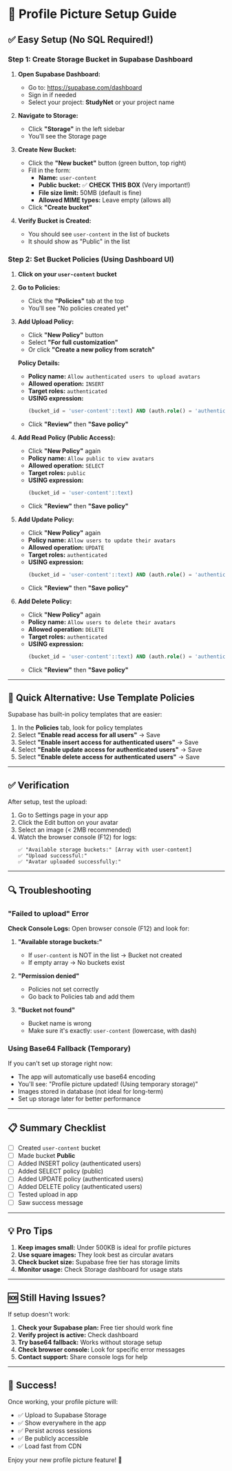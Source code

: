 # 📸 Profile Picture Setup Guide

## ✅ Easy Setup (No SQL Required!)

### Step 1: Create Storage Bucket in Supabase Dashboard

1. **Open Supabase Dashboard:**
   - Go to: https://supabase.com/dashboard
   - Sign in if needed
   - Select your project: **StudyNet** or your project name

2. **Navigate to Storage:**
   - Click **"Storage"** in the left sidebar
   - You'll see the Storage page

3. **Create New Bucket:**
   - Click the **"New bucket"** button (green button, top right)
   - Fill in the form:
     - **Name:** `user-content`
     - **Public bucket:** ✅ **CHECK THIS BOX** (Very important!)
     - **File size limit:** 50MB (default is fine)
     - **Allowed MIME types:** Leave empty (allows all)
   - Click **"Create bucket"**

4. **Verify Bucket is Created:**
   - You should see `user-content` in the list of buckets
   - It should show as "Public" in the list

### Step 2: Set Bucket Policies (Using Dashboard UI)

1. **Click on your `user-content` bucket**

2. **Go to Policies:**
   - Click the **"Policies"** tab at the top
   - You'll see "No policies created yet"

3. **Add Upload Policy:**
   - Click **"New Policy"** button
   - Select **"For full customization"**
   - Or click **"Create a new policy from scratch"**
   
   **Policy Details:**
   - **Policy name:** `Allow authenticated users to upload avatars`
   - **Allowed operation:** `INSERT`
   - **Target roles:** `authenticated`
   - **USING expression:**
     ```sql
     (bucket_id = 'user-content'::text) AND (auth.role() = 'authenticated'::text)
     ```
   - Click **"Review"** then **"Save policy"**

4. **Add Read Policy (Public Access):**
   - Click **"New Policy"** again
   - **Policy name:** `Allow public to view avatars`
   - **Allowed operation:** `SELECT`
   - **Target roles:** `public`
   - **USING expression:**
     ```sql
     (bucket_id = 'user-content'::text)
     ```
   - Click **"Review"** then **"Save policy"**

5. **Add Update Policy:**
   - Click **"New Policy"** again
   - **Policy name:** `Allow users to update their avatars`
   - **Allowed operation:** `UPDATE`
   - **Target roles:** `authenticated`
   - **USING expression:**
     ```sql
     (bucket_id = 'user-content'::text) AND (auth.role() = 'authenticated'::text)
     ```
   - Click **"Review"** then **"Save policy"**

6. **Add Delete Policy:**
   - Click **"New Policy"** again
   - **Policy name:** `Allow users to delete their avatars`
   - **Allowed operation:** `DELETE`
   - **Target roles:** `authenticated`
   - **USING expression:**
     ```sql
     (bucket_id = 'user-content'::text) AND (auth.role() = 'authenticated'::text)
     ```
   - Click **"Review"** then **"Save policy"**

---

## 🚀 Quick Alternative: Use Template Policies

Supabase has built-in policy templates that are easier:

1. In the **Policies** tab, look for policy templates
2. Select **"Enable read access for all users"** → Save
3. Select **"Enable insert access for authenticated users"** → Save
4. Select **"Enable update access for authenticated users"** → Save
5. Select **"Enable delete access for authenticated users"** → Save

---

## ✅ Verification

After setup, test the upload:

1. Go to Settings page in your app
2. Click the Edit button on your avatar
3. Select an image (< 2MB recommended)
4. Watch the browser console (F12) for logs:
   ```
   ✅ "Available storage buckets:" [Array with user-content]
   ✅ "Upload successful:"
   ✅ "Avatar uploaded successfully:"
   ```

---

## 🔍 Troubleshooting

### "Failed to upload" Error

**Check Console Logs:**
Open browser console (F12) and look for:

1. **"Available storage buckets:"**
   - If `user-content` is NOT in the list → Bucket not created
   - If empty array → No buckets exist

2. **"Permission denied"**
   - Policies not set correctly
   - Go back to Policies tab and add them

3. **"Bucket not found"**
   - Bucket name is wrong
   - Make sure it's exactly: `user-content` (lowercase, with dash)

### Using Base64 Fallback (Temporary)

If you can't set up storage right now:
- The app will automatically use base64 encoding
- You'll see: "Profile picture updated! (Using temporary storage)"
- Images stored in database (not ideal for long-term)
- Set up storage later for better performance

---

## 📋 Summary Checklist

- [ ] Created `user-content` bucket
- [ ] Made bucket **Public**
- [ ] Added INSERT policy (authenticated users)
- [ ] Added SELECT policy (public)
- [ ] Added UPDATE policy (authenticated users)
- [ ] Added DELETE policy (authenticated users)
- [ ] Tested upload in app
- [ ] Saw success message

---

## 💡 Pro Tips

1. **Keep images small:** Under 500KB is ideal for profile pictures
2. **Use square images:** They look best as circular avatars
3. **Check bucket size:** Supabase free tier has storage limits
4. **Monitor usage:** Check Storage dashboard for usage stats

---

## 🆘 Still Having Issues?

If setup doesn't work:

1. **Check your Supabase plan:** Free tier should work fine
2. **Verify project is active:** Check dashboard
3. **Try base64 fallback:** Works without storage setup
4. **Check browser console:** Look for specific error messages
5. **Contact support:** Share console logs for help

---

## 🎉 Success!

Once working, your profile picture will:
- ✅ Upload to Supabase Storage
- ✅ Show everywhere in the app
- ✅ Persist across sessions
- ✅ Be publicly accessible
- ✅ Load fast from CDN

Enjoy your new profile picture feature! 📸
